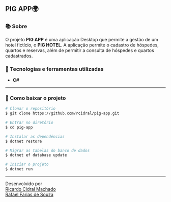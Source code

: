 ## PIG APP🌍

### 📚 Sobre

O projeto **PIG APP** é uma aplicação Desktop que permite a gestão de um hotel fictício, o **PIG HOTEL**. A aplicação permite o cadastro de hóspedes, quartos e reservas, além de permitir a consulta de hóspedes e quartos cadastrados.

### 🚀 Tecnologias e ferramentas utilizadas

- **C#**

---

### 📁 Como baixar o projeto

```bash
# Clonar o repositório
$ git clone https://github.com/rcidral/pig-app.git

# Entrar no diretório
$ cd pig-app

# Instalar as dependências
$ dotnet restore

# Migrar as tabelas do banco de dados
$ dotnet ef database update

# Iniciar o projeto
$ dotnet run
```

---

Desenvolvido por <br/>
[Ricardo Cidral Machado](https://www.linkedin.com/in/ricardo-cidral-machado/) <br/>
[Rafael Farias de Souza](https://www.linkedin.com/in/rafael-farias-de-souza-111a36204/) <br/>
